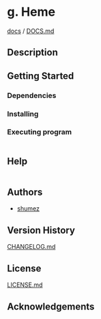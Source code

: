<!--
Filename: 	README.md
Project: 	/Users/shume/Developer/mnemosyne/docs/Fornix/g_Heme
Author: 	shumez <https://github.com/shumez>
Created: 	2018-06-15 20:39:5
Modified: 	2019-01-26 11:19:5
-----
Copyright (c) 2019 shumez
-->

# g. Heme


[docs] / [DOCS.md]


## Description


## Getting Started



### Dependencies



### Installing



### Executing program

```
```

## Help

```
```

## Authors

* [shumez]

## Version History

[CHANGELOG.md]

## License

[LICENSE.md]


## Acknowledgements


<!-- ------------------------------- -->
[shumez]: shumez
[DOCS.md]: docs/DOCS.md
[docs]: docs/
[CHANGELOG.md]: CHANGELOG.md
[LICENSE.md]: LICENSE.md
